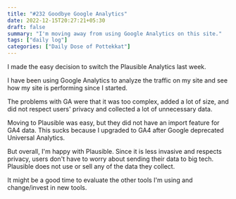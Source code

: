 ```yaml
---
title: "#232 Goodbye Google Analytics"
date: 2022-12-15T20:27:21+05:30
draft: false
summary: "I'm moving away from using Google Analytics on this site."
tags: ["daily log"]
categories: ["Daily Dose of Pottekkat"]
---
```


I made the easy decision to switch the Plausible Analytics last week.

I have been using Google Analytics to analyze the traffic on my site and see how my site is performing since I started.

The problems with GA were that it was too complex, added a lot of size, and did not respect users' privacy and collected a lot of unnecessary data.

Moving to Plausible was easy, but they did not have an import feature for GA4 data. This sucks because I upgraded to GA4 after Google deprecated Universal Analytics.

But overall, I'm happy with Plausible. Since it is less invasive and respects privacy, users don't have to worry about sending their data to big tech. Plausible does not use or sell any of the data they collect.

It might be a good time to evaluate the other tools I'm using and change/invest in new tools.
